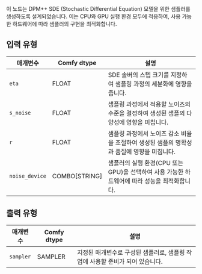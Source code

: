 
이 노드는 DPM++ SDE (Stochastic Differential Equation) 모델을 위한 샘플러를 생성하도록 설계되었습니다. 이는 CPU와 GPU 실행 환경 모두에 적응하여, 사용 가능한 하드웨어에 따라 샘플러의 구현을 최적화합니다.
## 입력 유형

| 매개변수      | Comfy dtype | 설명 |
|----------------|-------------|-------------|
| `eta`          | FLOAT       | SDE 솔버의 스텝 크기를 지정하여 샘플링 과정의 세분화에 영향을 줍니다.|
| `s_noise`      | FLOAT       | 샘플링 과정에서 적용할 노이즈의 수준을 결정하여 생성된 샘플의 다양성에 영향을 미칩니다.|
| `r`            | FLOAT       | 샘플링 과정에서 노이즈 감소 비율을 조절하여 생성된 샘플의 명확성과 품질에 영향을 미칩니다.|
| `noise_device` | COMBO[STRING]| 샘플러의 실행 환경(CPU 또는 GPU)을 선택하여 사용 가능한 하드웨어에 따라 성능을 최적화합니다.|

## 출력 유형

| 매개변수    | Comfy dtype | 설명 |
|----------------|-------------|-------------|
| `sampler`    | SAMPLER     | 지정된 매개변수로 구성된 샘플러로, 샘플링 작업에 사용할 준비가 되어 있습니다. |